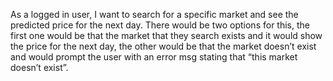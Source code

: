 As a logged in user, I want to search for a specific market and see the predicted price for the next day. There would be two options for this, the first one would be that the market that they search exists and it would show the price for the next day, the other would be that the market doesn’t exist and would prompt the user with an error msg stating that “this market doesn’t exist”.
